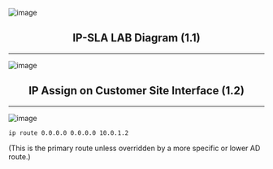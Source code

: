 ![image](https://github.com/user-attachments/assets/269a1fc0-44c6-4b1b-b5be-1b16f16406d6)
<h2 align="center">IP-SLA LAB Diagram (1.1)</h2>

---

![image](https://github.com/user-attachments/assets/50182481-c966-4fb4-80c7-7cde8f93c7b9)

<h2 align="center">IP Assign on Customer Site Interface (1.2)</h2>

---

![image](https://github.com/user-attachments/assets/decb31bb-2e9a-4213-b48d-abdafcef4ce1)
```
ip route 0.0.0.0 0.0.0.0 10.0.1.2
```
(This is the primary route unless overridden by a more specific or lower AD route.)
